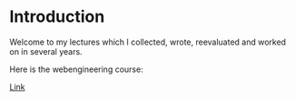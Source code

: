 # Introduction

Welcome to my lectures which I collected, wrote, reevaluated and worked on in several years.

Here is the webengineering course:

[Link](https://bykof.github.io/webengineering-course/)
